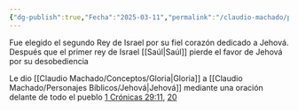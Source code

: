 ```yaml
---
{"dg-publish":true,"Fecha":"2025-03-11","permalink":"/claudio-machado/personajes-biblicos/david/","dgPassFrontmatter":true}
---
```


Fue elegido el segundo Rey de Israel por su fiel corazón dedicado a Jehová. Después que el primer rey de Israel [[Saúl\|Saúl]] pierde el favor de Jehová por su desobediencia 

Le dio [[Claudio Machado/Conceptos/Gloria\|Gloria]] a [[Claudio Machado/Personajes Bíblicos/Jehová\|Jehová]] mediante una oración delante de todo el pueblo [1 Crónicas 29:11](https://wol.jw.org/es/wol/b/r4/lp-s/nwtsty/13/29#v=13:29:11), [20](https://wol.jw.org/es/wol/b/r4/lp-s/nwtsty/13/29#v=13:29:20) 

